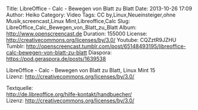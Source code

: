 Title: LibreOffice - Calc - Bewegen von Blatt zu Blatt
Date: 2013-10-26 17:09
Author: Heiko
Category: Video
Tags: CC by,Linux,Neueinsteiger,ohne Musik,screencast,Linux Mint,Libreoffice,Calc
Slug: LibreOffice_Calc_Bewegen_von_Blatt_zu_Blatt
Album: http://www.openscreencast.de
Duration: 155000
License: http://creativecommons.org/licenses/by/3.0/
Youtube: CQZztR9JZHU
Tumblr: http://openscreencast.tumblr.com/post/65148493195/libreoffice-calc-bewegen-von-blatt-zu-blatt
Diaspora: https://pod.geraspora.de/posts/1639538

LibreOffice - Calc - Bewegen von Blatt zu Blatt, Linux Mint 15  
Lizenz: <http://creativecommons.org/licenses/by/3.0/>  
  
Textquelle:  
<http://de.libreoffice.org/hilfe-kontakt/handbuecher/>  
Lizenz: <http://creativecommons.org/licenses/by/3.0/>

